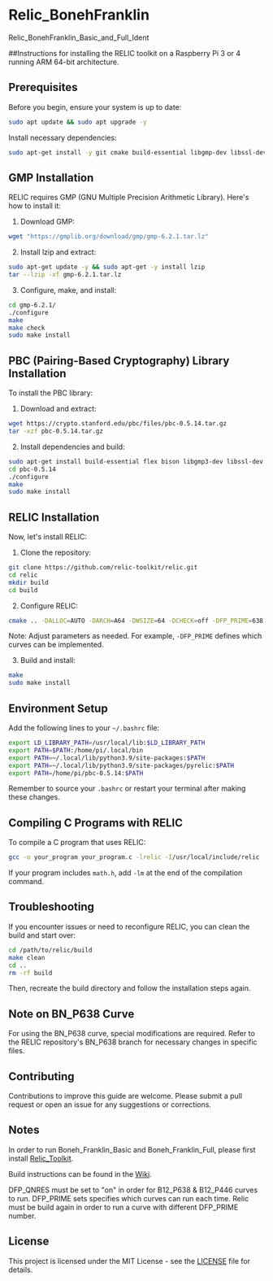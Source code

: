 # Relic_BonehFranklin
Relic_BonehFranklin_Basic_and_Full_Ident

##Instructions for installing the RELIC toolkit on a Raspberry Pi 3 or 4 running ARM 64-bit architecture. 

## Prerequisites

Before you begin, ensure your system is up to date:

```bash
sudo apt update && sudo apt upgrade -y
```

Install necessary dependencies:

```bash
sudo apt-get install -y git cmake build-essential libgmp-dev libssl-dev libffi-dev libboost-all-dev
```

## GMP Installation

RELIC requires GMP (GNU Multiple Precision Arithmetic Library). Here's how to install it:

1. Download GMP:
```bash
wget "https://gmplib.org/download/gmp/gmp-6.2.1.tar.lz"
```

2. Install lzip and extract:
```bash
sudo apt-get update -y && sudo apt-get -y install lzip 
tar --lzip -xf gmp-6.2.1.tar.lz 
```

3. Configure, make, and install:
```bash
cd gmp-6.2.1/
./configure
make
make check
sudo make install
```
## PBC (Pairing-Based Cryptography) Library Installation

To install the PBC library:

1. Download and extract:
```bash
wget https://crypto.stanford.edu/pbc/files/pbc-0.5.14.tar.gz
tar -xzf pbc-0.5.14.tar.gz
```

2. Install dependencies and build:
```bash
sudo apt-get install build-essential flex bison libgmp3-dev libssl-dev 
cd pbc-0.5.14
./configure
make
sudo make install
```

## RELIC Installation

Now, let's install RELIC:

1. Clone the repository:
```bash
git clone https://github.com/relic-toolkit/relic.git
cd relic
mkdir build
cd build
```

2. Configure RELIC:
```bash
cmake .. -DALLOC=AUTO -DARCH=A64 -DWSIZE=64 -DCHECK=off -DFP_PRIME=638 -DFP_QNRES=off -DEP_METHD="PROJC;LWNAF;COMBS;INTER"
```

Note: Adjust parameters as needed. For example, `-DFP_PRIME` defines which curves can be implemented.

3. Build and install:
```bash
make
sudo make install
```

## Environment Setup

Add the following lines to your `~/.bashrc` file:

```bash
export LD_LIBRARY_PATH=/usr/local/lib:$LD_LIBRARY_PATH
export PATH=$PATH:/home/pi/.local/bin
export PATH=~/.local/lib/python3.9/site-packages:$PATH
export PATH=~/.local/lib/python3.9/site-packages/pyrelic:$PATH
export PATH=/home/pi/pbc-0.5.14:$PATH
```

Remember to source your `.bashrc` or restart your terminal after making these changes.

## Compiling C Programs with RELIC

To compile a C program that uses RELIC:

```bash
gcc -o your_program your_program.c -lrelic -I/usr/local/include/relic -L/usr/local/lib/
```

If your program includes `math.h`, add `-lm` at the end of the compilation command.

## Troubleshooting

If you encounter issues or need to reconfigure RELIC, you can clean the build and start over:

```bash
cd /path/to/relic/build
make clean
cd ..
rm -rf build
```

Then, recreate the build directory and follow the installation steps again.

## Note on BN_P638 Curve

For using the BN_P638 curve, special modifications are required. Refer to the RELIC repository's BN_P638 branch for necessary changes in specific files.

## Contributing

Contributions to improve this guide are welcome. Please submit a pull request or open an issue for any suggestions or corrections.

## Notes

In order to run Boneh_Franklin_Basic and Boneh_Franklin_Full, please first install [Relic_Toolkit](https://github.com/relic-toolkit/relic).

Build instructions can be found in the [Wiki](https://github.com/relic-toolkit/relic/wiki/Building).

DFP_QNRES must be set to "on" in order for B12_P638 & B12_P446 curves to run.
DFP_PRIME sets specifies which curves can run each time. Relic must be build again in order to run a curve with different DFP_PRIME number.

## License

This project is licensed under the MIT License - see the [LICENSE](LICENSE) file for details. 
